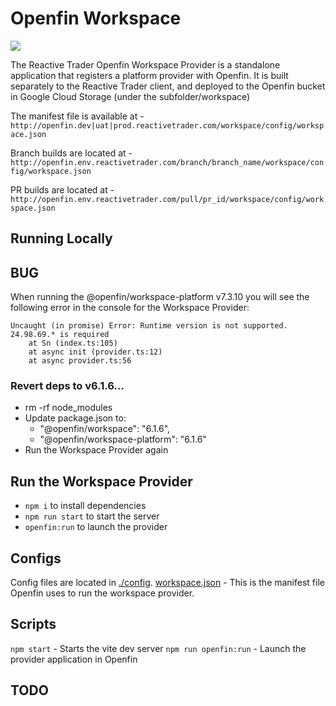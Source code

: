 # Openfin Workspace

<img src="./screenshot.PNG">

The Reactive Trader Openfin Workspace Provider is a standalone application that registers a platform provider with Openfin. It is built separately to the Reactive Trader client, and deployed to the Openfin bucket in Google Cloud Storage (under the subfolder/workspace)

The manifest file is available at - `http://openfin.dev|uat|prod.reactivetrader.com/workspace/config/workspace.json`

Branch builds are located at -
`http://openfin.env.reactivetrader.com/branch/branch_name/workspace/config/workspace.json`

PR builds are located at -
`http://openfin.env.reactivetrader.com/pull/pr_id/workspace/config/workspace.json`

## Running Locally

## BUG

When running the @openfin/workspace-platform v7.3.10 you will see the following error in the console for the Workspace Provider:

```
Uncaught (in promise) Error: Runtime version is not supported.  24.98.69.* is required
    at Sn (index.ts:105)
    at async init (provider.ts:12)
    at async provider.ts:56
```

### Revert deps to v6.1.6...

- rm -rf node_modules
- Update package.json to:
  - "@openfin/workspace": "6.1.6",
  - "@openfin/workspace-platform": "6.1.6"
- Run the Workspace Provider again

## Run the Workspace Provider

- `npm i` to install dependencies
- `npm run start` to start the server
- `openfin:run` to launch the provider

## Configs

Config files are located in [./config](./config).
[workspace.json](./config/workspace.json) - This is the manifest file Openfin uses to run the workspace provider.

## Scripts

`npm start` - Starts the vite dev server
`npm run openfin:run` - Launch the provider application in Openfin

## TODO
